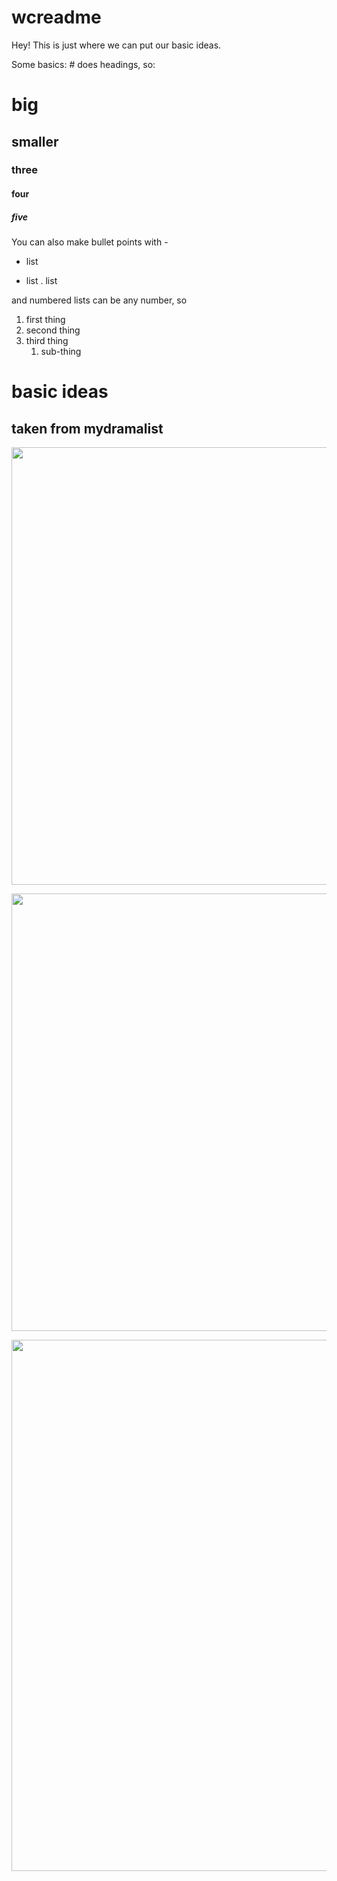 # wcreadme

Hey! This is just where we can put our basic ideas.

Some basics: # does headings, so:
# big
## smaller
### three
#### four
##### five


You can also make bullet points with -
- list
+ list
. list


and numbered lists can be any number, so

1. first thing
2. second thing
3. third thing
    1. sub-thing


# basic ideas
## taken from mydramalist
<p>
  <img src="https://64.media.tumblr.com/6b7c3fc31b567943d6bec762b5a67e28/bec24fa88582562c-22/s2048x3072/d1c9572222f640547302bca85462a64bb4077c5d.png" width="925" height="700" />
</p>
<p>
  <img src="https://64.media.tumblr.com/0fd8e1628c52c530f8c51b5ca0c4db1c/bec24fa88582562c-67/s2048x3072/9107bcb01068bc6f5f7412523c651aad56061163.png" width="1600" height="700" />
</p>
<p>
  <img src="https://64.media.tumblr.com/1f3fb6745cafc249d6c2449013a8df3d/bec24fa88582562c-55/s2048x3072/08f494f6fbea787096e34839ea1813ef27d427da.png" width="800" height="850" />
</p>
